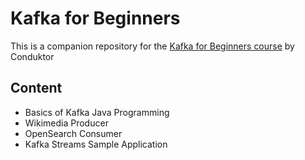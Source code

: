 # Kafka for Beginners

This is a companion repository for the [Kafka for Beginners course](https://links.datacumulus.com/apache-kafka-coupon) by Conduktor

## Content
- Basics of Kafka Java Programming
- Wikimedia Producer
- OpenSearch Consumer
- Kafka Streams Sample Application
